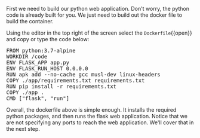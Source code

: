 
First we need to build our python web application. Don't worry, the python code is already built for you. We just need to build out the docker file to build the container.

Using the editor in the top right of the screen select the `Dockerfile`{{open}} and copy or type the code below:

<pre class="file" data-filename="Dockerfile" data-target="replace">
FROM python:3.7-alpine
WORKDIR /code
ENV FLASK_APP app.py
ENV FLASK_RUN_HOST 0.0.0.0
RUN apk add --no-cache gcc musl-dev linux-headers
COPY ./app/requirements.txt requirements.txt
RUN pip install -r requirements.txt
COPY ./app .
CMD [&quot;flask&quot;, &quot;run&quot;]
</pre>

Overall, the dockerfile above is simple enough. It installs the required python packages, and then runs the flask web application. Notice that we are not specifying any ports to reach the web application. We'll cover that in the next step.


